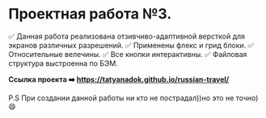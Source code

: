 # Проектная работа №3.
:white_check_mark: Данная работа реализована отзивчиво-адаптивной версткой для экранов различных разрешений.
:white_check_mark: Применены флекс и грид блоки.
:white_check_mark: Относительные велечины.
:white_check_mark: Все кнопки интерактивны.
:white_check_mark: Файловая структура выстроенна по БЭМ.


**Ссылка проекта :arrow_right: https://tatyanadok.github.io/russian-travel/**









P.S При создании данной работы ни кто не пострадал))но это не точно):smile: